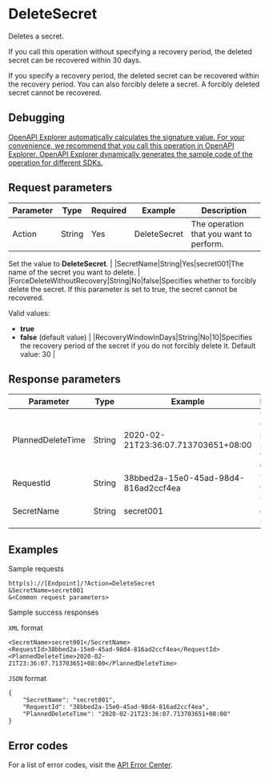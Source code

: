 # DeleteSecret

Deletes a secret.

If you call this operation without specifying a recovery period, the deleted secret can be recovered within 30 days.

If you specify a recovery period, the deleted secret can be recovered within the recovery period. You can also forcibly delete a secret. A forcibly deleted secret cannot be recovered.

## Debugging

[OpenAPI Explorer automatically calculates the signature value. For your convenience, we recommend that you call this operation in OpenAPI Explorer. OpenAPI Explorer dynamically generates the sample code of the operation for different SDKs.](https://api.aliyun.com/#product=Kms&api=DeleteSecret&type=RPC&version=2016-01-20)

## Request parameters

|Parameter|Type|Required|Example|Description|
|---------|----|--------|-------|-----------|
|Action|String|Yes|DeleteSecret|The operation that you want to perform.

 Set the value to **DeleteSecret**. |
|SecretName|String|Yes|secret001|The name of the secret you want to delete. |
|ForceDeleteWithoutRecovery|String|No|false|Specifies whether to forcibly delete the secret. If this parameter is set to true, the secret cannot be recovered.

 Valid values:

 -   **true**
-   **false** \(default value\) |
|RecoveryWindowInDays|String|No|10|Specifies the recovery period of the secret if you do not forcibly delete it. Default value: 30 |

## Response parameters

|Parameter|Type|Example|Description|
|---------|----|-------|-----------|
|PlannedDeleteTime|String|2020-02-21T23:36:07.713703651+08:00|The time when the secret is scheduled to be deleted. |
|RequestId|String|38bbed2a-15e0-45ad-98d4-816ad2ccf4ea|The ID of the request. |
|SecretName|String|secret001|The name of the secret. |

## Examples

Sample requests

```
http(s)://[Endpoint]/?Action=DeleteSecret
&SecretName=secret001
&<Common request parameters>
```

Sample success responses

`XML` format

```
<SecretName>secret001</SecretName>
<RequestId>38bbed2a-15e0-45ad-98d4-816ad2ccf4ea</RequestId>
<PlannedDeleteTime>2020-02-21T23:36:07.713703651+08:00</PlannedDeleteTime>
```

`JSON` format

```
{
    "SecretName": "secret001",
    "RequestId": "38bbed2a-15e0-45ad-98d4-816ad2ccf4ea",
    "PlannedDeleteTime": "2020-02-21T23:36:07.713703651+08:00"
}
```

## Error codes

For a list of error codes, visit the [API Error Center](https://error-center.alibabacloud.com/status/product/Kms).

